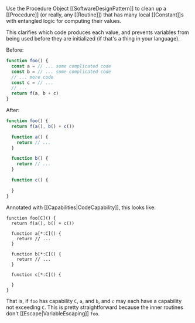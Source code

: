 Use the Procedure Object [[SoftwareDesignPattern]] to clean up a [[Procedure]] (or really, any [[Routine]]) that has many local [[Constant]]s with entangled logic for computing their values.

This clarifies which code produces each value, and prevents variables from being used before they are initialized (if that's a thing in your language).

Before:

```javascript
function foo() {
  const a = // ... some complicated code
  const b = // ... some complicated code
  // ... more code
  const c = // ...
  // ...
  return f(a, b + c)
}
```

After:

```javascript
function foo() {
  return f(a(), b() + c())

  function a() {
    return // ...
  }

  function b() {
    return // ...
  }

  function c() {

  }
}
```

Annotated with [[Capabilities|CodeCapability]], this looks like:

```
function foo[C]() {
  return f(a(), b() + c())

  function a[*:C]() {
    return // ...
  }

  function b[*:C]() {
    return // ...
  }

  function c[*:C]() {

  }
}
```

That is, if `foo` has capability `C`, `a`, and `b`, and `c` may each have a capability not exceeding `C`. This is pretty straightforward because the inner routines don't [[Escape|VariableEscaping]] `foo`.
